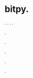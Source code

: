 # bitpy.
.
.
.
.












.






















































.
























.



























.








































.

